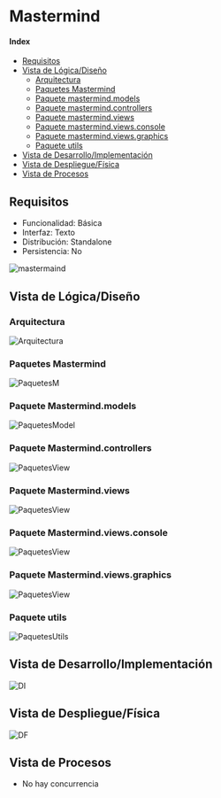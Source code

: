 # Mastermind

#### Index
- [Requisitos](#Requisitos)
- [Vista de Lógica/Diseño](#Vista-de-LógicaDiseño)
  - [Arquitectura](#Arquitectura)
  - [Paquetes Mastermind](#Paquetes-Mastermind)
  - [Paquete mastermind.models](#Paquete-Mastermindmodels)
  - [Paquete mastermind.controllers](#Paquete-Mastermindcontrollers)
  - [Paquete mastermind.views](#Paquete-Mastermindviews)
  - [Paquete mastermind.views.console](#Paquete-Mastermindviewsconsole)
  - [Paquete mastermind.views.graphics](#Paquete-Mastermindviewsgraphics)
  - [Paquete utils](#Paquete-utils)
- [Vista de Desarrollo/Implementación](#Vista-de-DesarrolloImplementación)
- [Vista de Despliegue/Física](#Vista-de-DespliegueFísica)
- [Vista de Procesos](#Vista-de-Procesos)

## Requisitos
- Funcionalidad: Básica
- Interfaz: Texto         
- Distribución: Standalone  
- Persistencia: No     

![mastermaind](/Mastermind/Documentation/mvp.pm.withFacade/mastermind.jpeg)

## Vista de Lógica/Diseño

### Arquitectura
![Arquitectura](/Mastermind/Documentation/mvp.pm.withFacade/Arquitectura.PNG)

### Paquetes Mastermind
![PaquetesM](/Mastermind/Documentation/mvp.pm.withFacade/paqueteMastermind.PNG)

### Paquete Mastermind.models
![PaquetesModel](/Mastermind/Documentation/mvp.pm.withFacade/paqueteModel.PNG)

### Paquete Mastermind.controllers
![PaquetesView](/Mastermind/Documentation/mvp.pm.withFacade/paqueteControllers.PNG)

### Paquete Mastermind.views
![PaquetesView](/Mastermind/Documentation/mvp.pm.withFacade/paqueteView.PNG)

### Paquete Mastermind.views.console
![PaquetesView](/Mastermind/Documentation/mvp.pm.withFacade/paqueteViewConsole.PNG)

### Paquete Mastermind.views.graphics
![PaquetesView](/Mastermind/Documentation/mvp.pm.withFacade/paqueteViewGraphics.PNG)

### Paquete utils
![PaquetesUtils](/Mastermind/Documentation/mvp.pm.withFacade/paqueteUtils.PNG)

## Vista de Desarrollo/Implementación
![DI](/Mastermind/Documentation/mvp.pm.withFacade/umlVD.PNG)

## Vista de Despliegue/Física
![DF](/Mastermind/Documentation/mvp.pm.withFacade/umlDF.PNG)

## Vista de Procesos
- No hay concurrencia
